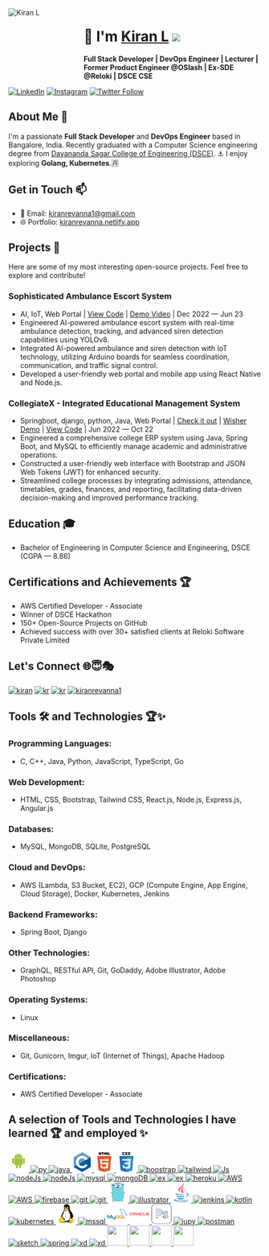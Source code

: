 <img align="left" width="150" height="150" alt="Kiran L" src="https://imgur.com/8WxdhgL.png?transparent=1&palette=1"/>

[homepage]: https://github.com/KiranRevanna1
# :wave: I'm [Kiran L][homepage] <img src="https://media.giphy.com/media/WUlplcMpOCEmTGBtBW/giphy.gif" width="60px"> 
**Full Stack Developer | DevOps Engineer | Lecturer | Former Product Engineer @OSlash | Ex-SDE @Reloki | DSCE CSE**

[![LinkedIn](https://img.shields.io/badge/LinkedIn-Connect-blue?style=for-the-badge&logo=linkedin)](https://www.linkedin.com/in/kiran-l-287586217/)
[![Instagram](https://img.shields.io/badge/Instagram-Follow-purple?style=for-the-badge&logo=instagram)](https://www.instagram.com/kiran_revanna_/)
[![Twitter Follow](https://img.shields.io/badge/twitter-follow-blue?style=for-the-badge&logo=twitter)](https://twitter.com/kiranrevanna1)
## About Me :thought_balloon:

I'm a passionate **Full Stack Developer** and **DevOps Engineer** based in Bangalore, India. Recently graduated with a Computer Science engineering degree from [Dayananda Sagar College of Engineering (DSCE)](https://www.dsce.edu.in). ⚓ I enjoy exploring **Golang, Kubernetes**.🈷️

## Get in Touch :mailbox:

- 📧 Email: [kiranrevanna1@gmail.com](mailto:kiranrevanna1@gmail.com)
- 🌐 Portfolio: [kiranrevanna.netlify.app](https://kiranrevanna.netlify.app)

## Projects 🚀  
Here are some of my most interesting open-source projects. Feel free to explore and contribute!

### Sophisticated Ambulance Escort System
- AI, IoT, Web Portal | [View Code](https://github.com/KiranRevanna1/A_Sophisticated_Ambulance_Escort_System) | [Demo Video](https://drive.google.com/file/d/1Iat4myDpkAsKp5eAq3iEqVj6mlSAtMT9/view?usp=drivesdk) | Dec 2022 — Jun 23
- Engineered AI-powered ambulance escort system with real-time ambulance detection, tracking, and advanced siren detection capabilities using YOLOv8.
- Integrated AI-powered ambulance and siren detection with IoT technology, utilizing Arduino boards for seamless coordination, communication, and traffic signal control.
- Developed a user-friendly web portal and mobile app using React Native and Node.js.

### CollegiateX - Integrated Educational Management System
- Springboot, django, python, Java, Web Portal | [Check it out](https://kiranrevanna.pythonanywhere.com) | [Wisher Demo](https://dsce-birthday-wisher-production.up.railway.app/) | [View Code](https://github.com/KiranRevanna1/CollegiateX) | Jun 2022 — Oct 22
- Engineered a comprehensive college ERP system using Java, Spring Boot, and MySQL to efficiently manage academic and administrative operations.
- Constructed a user-friendly web interface with Bootstrap and JSON Web Tokens (JWT) for enhanced security.
- Streamlined college processes by integrating admissions, attendance, timetables, grades, finances, and reporting, facilitating data-driven decision-making and improved performance tracking.

## Education 🎓

- Bachelor of Engineering in Computer Science and Engineering, DSCE (CGPA — 8.86)

## Certifications and Achievements 🏆

- AWS Certified Developer - Associate
- Winner of DSCE Hackathon
- 150+ Open-Source Projects on GitHub
- Achieved success with over 30+ satisfied clients at Reloki Software Private Limited

## Let's Connect 🌐😇🎭

<p align="left">
<a href="https://www.linkedin.com/in/kiran-l-287586217/" target="blank"><img align="center" src="https://raw.githubusercontent.com/rahuldkjain/github-profile-readme-generator/master/src/images/icons/Social/linked-in-alt.svg" alt="kiran" height="30" width="40" /></a>
<a href="mailto:kiranrevanna01@gmail.com" target="blank"><img align="center" src="https://www.vectorlogo.zone/logos/gmail/gmail-icon.svg" alt="kr" height="30" width="40" /></a>
<a href="https://www.instagram.com/kiran_revanna_" target="blank"><img align="center" src="https://www.vectorlogo.zone/logos/instagram/instagram-icon.svg" alt="kr" height="30" width="40" /></a>
 <a href="https://twitter.com/kiranrevanna1" target="blank"><img align="center" src="https://raw.githubusercontent.com/rahuldkjain/github-profile-readme-generator/master/src/images/icons/Social/twitter.svg" alt="kiranrevanna1" height="30" width="40" /></a>
</p>

## Tools 🛠️ and Technologies 🏆✨

### Programming Languages:
- C, C++, Java, Python, JavaScript, TypeScript, Go

### Web Development:
- HTML, CSS, Bootstrap, Tailwind CSS, React.js, Node.js, Express.js, Angular.js

### Databases:
- MySQL, MongoDB, SQLite, PostgreSQL

### Cloud and DevOps:
- AWS (Lambda, S3 Bucket, EC2), GCP (Compute Engine, App Engine, Cloud Storage), Docker, Kubernetes, Jenkins

### Backend Frameworks:
- Spring Boot, Django

### Other Technologies:
- GraphQL, RESTful API, Git, GoDaddy, Adobe Illustrator, Adobe Photoshop

### Operating Systems:
- Linux

### Miscellaneous:
- Git, Gunicorn, Imgur, IoT (Internet of Things), Apache Hadoop

### Certifications:
- AWS Certified Developer - Associate
  
## A selection of Tools and Technologies I have learned 🏆 and employed ✨
<p align="left"> <a href="https://developer.android.com" target="_blank"> <img src="https://raw.githubusercontent.com/devicons/devicon/master/icons/android/android-original-wordmark.svg" alt="android" width="40" height="40"/> </a>  <a href="https://www.python.org/" target="_blank"> <img src="https://www.vectorlogo.zone/logos/python/python-icon.svg" alt="py" width="40" height="40"/> </a> <a href="https://www.java.com/" target="_blank"> <img src="https://www.vectorlogo.zone/logos/java/java-vertical.svg" alt="java" width="40" height="40"/> </a> <a href="https://www.cprogramming.com/" target="_blank"> <img src="https://raw.githubusercontent.com/devicons/devicon/master/icons/c/c-original.svg" alt="c" width="40" height="40"/> </a> <a href="https://www.w3.org/html/" target="_blank"> <img src="https://raw.githubusercontent.com/devicons/devicon/master/icons/html5/html5-original-wordmark.svg" alt="html5" width="40" height="40"/> </a><a href="https://www.w3schools.com/css/" target="_blank"> <img src="https://raw.githubusercontent.com/devicons/devicon/master/icons/css3/css3-original-wordmark.svg" alt="css3" width="40" height="40"/> </a> <a href="https://getbootstrap.com/" target="_blank"> <img src="https://www.vectorlogo.zone/logos/getbootstrap/getbootstrap-icon.svg" alt="boostrap" width="40" height="40"/> </a> <a href="https://tailwindcss.com/" target="_blank"> <img src="https://www.vectorlogo.zone/logos/tailwindcss/tailwindcss-icon.svg" alt="tailwind" width="40" height="40"/> </a> <a href="https://www.javascript.com/" target="_blank"> <img src="https://www.vectorlogo.zone/logos/javascript/javascript-icon.svg" alt="Js" width="40" height="40"/> </a> <a href="https://nodejs.org/" target="_blank"> <img src="https://www.vectorlogo.zone/logos/nodejs/nodejs-icon.svg" alt="nodeJs" width="40" height="40"/> </a> <a href="https://www.express-gateway.io/" target="_blank"> <img src="https://www.vectorlogo.zone/logos/express-gatewayio/express-gatewayio-icon.svg" alt="nodeJs" width="40" height="40"/> </a> <a href="https://www.mysql.com/" target="_blank"> <img src="https://www.vectorlogo.zone/logos/mysql/mysql-icon.svg" alt="mysql" width="40" height="40"/> </a> <a href="https://www.mongodb.com/" target="_blank"> <img src="https://www.vectorlogo.zone/logos/mongodb/mongodb-icon.svg" alt="mongoDB" width="40" height="40"/> </a> <a href="https://reactjs.org/" target="_blank"> <img src="https://www.vectorlogo.zone/logos/reactjs/reactjs-icon.svg" alt="ex" width="40" height="40"/> </a> <a href="https://www.oracle.com/in/" target="_blank"> <img src="https://www.vectorlogo.zone/logos/oracle/oracle-icon.svg" alt="ex" width="40" height="40"/> </a> <a href="https://www.heroku.com/" target="_blank"> <img src="https://www.vectorlogo.zone/logos/heroku/heroku-icon.svg" alt="heroku" width="40" height="40"/> </a> <a href="https://www.netlify.com/" target="_blank"> <img src="https://www.vectorlogo.zone/logos/netlify/netlify-icon.svg" alt="AWS" width="40" height="40"/> </a> <a href="https://aws.amazon.com/" target="_blank"> <img src="https://www.vectorlogo.zone/logos/amazon_aws/amazon_aws-icon.svg" alt="AWS" width="40" height="40"/> </a> <a href="https://firebase.google.com/" target="_blank"> <img src="https://www.vectorlogo.zone/logos/firebase/firebase-icon.svg" alt="firebase" width="40" height="40"/> </a> <a href="https://git-scm.com/" target="_blank"> <img src="https://www.vectorlogo.zone/logos/git-scm/git-scm-icon.svg" alt="git" width="40" height="40"/> </a>  <a href="https://www.godaddy.com/" target="_blank"> <img src="https://www.vectorlogo.zone/logos/godaddy/godaddy-icon.svg" alt="git" width="40" height="40"/> </a> <a href="https://golang.org" target="_blank"> <img src="https://raw.githubusercontent.com/devicons/devicon/master/icons/go/go-original.svg" alt="go" width="40" height="40"/> </a>  <a href="https://www.adobe.com/in/products/illustrator.html" target="_blank"> <img src="https://www.vectorlogo.zone/logos/adobe_illustrator/adobe_illustrator-icon.svg" alt="illustrator" width="40" height="40"/> </a> <a href="https://www.java.com" target="_blank"> <img src="https://raw.githubusercontent.com/devicons/devicon/master/icons/java/java-original.svg" alt="java" width="40" height="40"/> </a> <a href="https://www.jenkins.io" target="_blank"> <img src="https://www.vectorlogo.zone/logos/jenkins/jenkins-icon.svg" alt="jenkins" width="40" height="40"/> </a> <a href="https://kotlinlang.org" target="_blank"> <img src="https://www.vectorlogo.zone/logos/kotlinlang/kotlinlang-icon.svg" alt="kotlin" width="40" height="40"/> </a> <a href="https://kubernetes.io" target="_blank"> <img src="https://www.vectorlogo.zone/logos/kubernetes/kubernetes-icon.svg" alt="kubernetes" width="40" height="40"/> </a> <a href="https://www.linux.org/" target="_blank"> <img src="https://raw.githubusercontent.com/devicons/devicon/master/icons/linux/linux-original.svg" alt="linux" width="40" height="40"/> </a> <a href="https://www.microsoft.com/en-us/sql-server" target="_blank"> <img src="https://www.svgrepo.com/show/303229/microsoft-sql-server-logo.svg" alt="mssql" width="40" height="40"/> </a> <a href="https://www.mysql.com/" target="_blank"> <img src="https://raw.githubusercontent.com/devicons/devicon/master/icons/mysql/mysql-original-wordmark.svg" alt="mysql" width="40" height="40"/> </a> <a href="https://www.oracle.com/" target="_blank"> <img src="https://raw.githubusercontent.com/devicons/devicon/master/icons/oracle/oracle-original.svg" alt="oracle" width="40" height="40"/> </a> <a href="https://www.photoshop.com/en" target="_blank"> <img src="https://raw.githubusercontent.com/devicons/devicon/master/icons/photoshop/photoshop-line.svg" alt="photoshop" width="40" height="40"/> </a> <a href="https://jupyter.org/" target="_blank"> <img src="https://www.vectorlogo.zone/logos/jupyter/jupyter-icon.svg" alt="jupy" width="40" height="40"/> </a> <a href="https://postman.com" target="_blank"> <img src="https://www.vectorlogo.zone/logos/getpostman/getpostman-icon.svg" alt="postman" width="40" height="40"/> </a> <a href="https://www.sketch.com/" target="_blank"> <img src="https://www.vectorlogo.zone/logos/sketchapp/sketchapp-icon.svg" alt="sketch" width="40" height="40"/> </a> <a href="https://spring.io/" target="_blank"> <img src="https://www.vectorlogo.zone/logos/springio/springio-icon.svg" alt="spring" width="40" height="40"/> </a> <a href="https://www.figma.com/" target="_blank"> <img src="https://www.vectorlogo.zone/logos/figma/figma-icon.svg" alt="xd" width="40" height="40"/> </a> <a href="https://www.adobe.com/products/xd.html" target="_blank"> <img src="https://cdn.worldvectorlogo.com/logos/adobe-xd.svg" alt="xd" width="40" height="40"/> </a> <a href="https://gunicorn.org/" target="_blank"> <img src="https://www.vectorlogo.zone/logos/gunicorn/gunicorn-icon.svg" width="40" height="40"/> </a> <a href="https://imgur.com" target="_blank"> <img src="https://www.vectorlogo.zone/logos/imgur/imgur-icon.svg" width="40" height="40"/> </a> <a href="https://en.wikipedia.org/wiki/Internet_of_things" target="_blank"> <img src="https://logowiki.net/uploads/logo/a/amazon-internet-of-things.svg" width="40" height="40"/> </a> <a href="https://hadoop.apache.org/" target="_blank"> <img src="https://www.vectorlogo.zone/logos/apache_hadoop/apache_hadoop-icon.svg" width="40" height="40"/> </a> </p>

